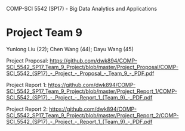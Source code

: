 COMP-SCI 5542 (SP17) - Big Data Analytics and Applications
# Project Team 9
Yunlong Liu (22); Chen Wang (44); Dayu Wang (45)

Project Proposal: https://github.com/dwk894/COMP-SCI_5542_SP17_Team_9_Project/blob/master/Project_Proposal/COMP-SCI_5542_(SP17)_-_Project_-_Proposal_-_Team_9_-_PDF.pdf

Project Report 1: https://github.com/dwk894/COMP-SCI_5542_SP17_Team_9_Project/blob/master/Project_Report_1/COMP-SCI_5542_(SP17)_-_Project_-_Report_1_(Team_9)_-_PDF.pdf

Project Report 2: https://github.com/dwk894/COMP-SCI_5542_SP17_Team_9_Project/blob/master/Project_Report_2/COMP-SCI_5542_(SP17)_-_Project_-_Report_1_(Team_9)_-_PDF.pdf
